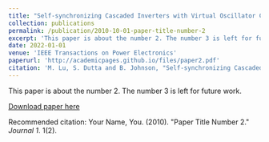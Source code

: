 ```yaml
---
title: "Self-synchronizing Cascaded Inverters with Virtual Oscillator Control"
collection: publications
permalink: /publication/2010-10-01-paper-title-number-2
excerpt: 'This paper is about the number 2. The number 3 is left for future work.'
date: 2022-01-01
venue: 'IEEE Transactions on Power Electronics'
paperurl: 'http://academicpages.github.io/files/paper2.pdf'
citation: 'M. Lu, S. Dutta and B. Johnson, "Self-synchronizing Cascaded Inverters with Virtual Oscillator Control," in IEEE Transactions on Power Electronics.'
---
```

This paper is about the number 2. The number 3 is left for future work.

[Download paper here](http://academicpages.github.io/files/paper2.pdf)

Recommended citation: Your Name, You. (2010). "Paper Title Number 2." <i>Journal 1</i>. 1(2).